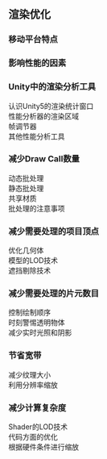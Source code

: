 ## 渲染优化

### 移动平台特点  

### 影响性能的因素  

### Unity中的渲染分析工具  
认识Unity5的渲染统计窗口  
性能分析器的渲染区域  
帧调节器  
其他性能分析工具  

### 减少Draw Call数量  
动态批处理  
静态批处理  
共享材质  
批处理的注意事项  

### 减少需要处理的项目顶点  
优化几何体  
模型的LOD技术  
遮挡剔除技术  

### 减少需要处理的片元数目  
控制绘制顺序  
时刻警惕透明物体  
减少实时光照和阴影  

### 节省宽带  
减少纹理大小  
利用分辨率缩放  

### 减少计算复杂度  
Shader的LOD技术  
代码方面的优化  
根据硬件条件进行缩放  

